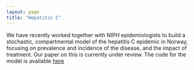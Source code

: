 ```yaml
---
layout: page
title: "Hepatitis C"
---
```


We have recently worked together with NIPH epidemiologists to build a stochastic, compartmental model of the hepatitis C epidemic in Norway, focusing on prevalence and incidence of the disease, and the impact of treatment. Our paper on this is currently under review. The code for the model is available [here](https://github.com/folkehelseinstituttet/hepatitis_C_model/)